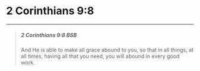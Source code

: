 # 2 Corinthians 9:8
---

> <h5>2 Corinthians 9:8 BSB</h5>
> And He is able to make all grace abound to you, so that in all things, at all times, having all that you need, you will abound in every good work.

